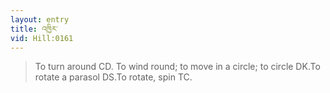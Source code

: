 ```yaml
---
layout: entry
title: འཁྱིར་
vid: Hill:0161
---
```

> To turn around CD\. To wind round; to move in a circle; to circle DK\.To rotate a parasol DS\.To rotate, spin TC\.


